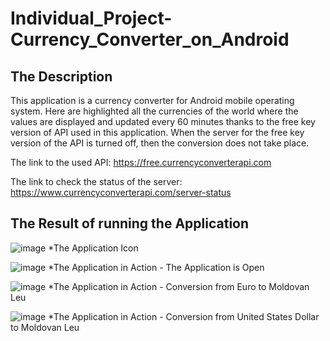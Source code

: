 # Individual_Project-Currency_Converter_on_Android

## The Description

This application is a currency converter for Android mobile operating system. Here are highlighted all the currencies of the world where the values are displayed and updated every 60 minutes thanks to the free key version of API used in this application. When the server for the free key version of the API is turned off, then the conversion does not take place.

The link to the used API: https://free.currencyconverterapi.com

The link to check the status of the server: https://www.currencyconverterapi.com/server-status

## The Result of running the Application

![image](https://user-images.githubusercontent.com/85492522/129950051-912f2227-8cc0-4355-98bc-1f04a0841b29.png) *The Application Icon

![image](https://user-images.githubusercontent.com/85492522/127499441-e845bcc9-12a1-4c2f-92ef-a9ce9a12fc82.png) *The Application in Action - The Application is Open

![image](https://user-images.githubusercontent.com/85492522/127499467-018f9cfd-d506-4c08-b66f-1cefe9b8705a.png) *The Application in Action - Conversion from Euro to Moldovan Leu

![image](https://user-images.githubusercontent.com/85492522/127499492-7707ae99-d41c-4811-b8f5-6aa5d2cdaf81.png) *The Application in Action - Conversion from United States Dollar to Moldovan Leu

